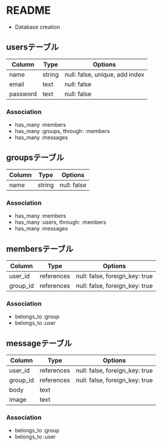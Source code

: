 # README


* Database creation

## usersテーブル

|Column|Type|Options|
|------|----|-------|
|name|string|null: false, unique, add index|
|email|text|null: false|
|password|text|null: false|

### Association
- has_many :members
- has_many :groups, through: :members
- has_many :messages



## groupsテーブル

|Column|Type|Options|
|------|----|-------|
|name|string|null: false|

### Association
- has_many :members
- has_many :users, through: :members
- has_many :messages




## membersテーブル

|Column|Type|Options|
|------|----|-------|
|user_id|references|null: false, foreign_key: true|
|group_id|references|null: false, foreign_key: true|

### Association
- belongs_to :group
- belongs_to :user



## messageテーブル

|Column|Type|Options|
|------|----|-------|
|user_id|references|null: false, foreign_key: true|
|group_id|references|null: false, foreign_key: true|
|body|text|
|image|text|

### Association
- belongs_to :group
- belongs_to :user




